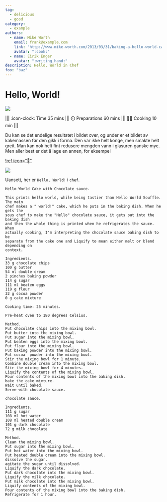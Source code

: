 ```yaml
---
tag:
  - delicious
  - good
category:
  - example
authors:
  - name: Mike Worth
    email: frank@example.com
    link: "http://www.mike-worth.com/2013/03/31/baking-a-hello-world-cake/"
    avatar: ":cook:"
  - name: Eirik Enger
    avatar: ":writing_hand:"
description: Hello, World in Chef
foo: "baz"
---
```


# Hello, World!

![](/static/hello-world-kake/hello-world-fin.webp)

<!-- dprint-ignore-start -->
||| :icon-clock: Time
35 mins
||| :timer_clock: Preparations
60 mins
||| :cook: Cooking
10 min
|||
<!-- dprint-ignore-end -->

Du kan se det endelige resultatet i bildet over, og under er et bildet av kakemassen før
den gikk i forma. Den var ikke helt konge, men smakte helt greit. Man kan nok helt fint
redusere mengden vann i glasuren ganske mye. Men aller best er det å lage en annen, for
eksempel

[!ref icon=":cake:"](/dessert/kake-sjokolade-og-kaffe.md)

![](/static/hello-world-kake/hello-world-prep.webp)

Uansett, her er `Hello, World!` i `chef`.

```# "Hello, World!", written in chef
Hello World Cake with Chocolate sauce.

This prints hello world, while being tastier than Hello World Souffle. The main
chef makes a " world!" cake, which he puts in the baking dish. When he gets the
sous chef to make the "Hello" chocolate sauce, it gets put into the baking dish
and then the whole thing is printed when he refrigerates the sauce. When
actually cooking, I'm interpreting the chocolate sauce baking dish to be
separate from the cake one and Liquify to mean either melt or blend depending on
context.

Ingredients.
33 g chocolate chips
100 g butter
54 ml double cream
2 pinches baking powder
114 g sugar
111 ml beaten eggs
119 g flour
32 g cocoa powder
0 g cake mixture

Cooking time: 25 minutes.

Pre-heat oven to 180 degrees Celsius.

Method.
Put chocolate chips into the mixing bowl.
Put butter into the mixing bowl.
Put sugar into the mixing bowl.
Put beaten eggs into the mixing bowl.
Put flour into the mixing bowl.
Put baking powder into the mixing bowl.
Put cocoa  powder into the mixing bowl.
Stir the mixing bowl for 1 minute.
Combine double cream into the mixing bowl.
Stir the mixing bowl for 4 minutes.
Liquify the contents of the mixing bowl.
Pour contents of the mixing bowl into the baking dish.
bake the cake mixture.
Wait until baked.
Serve with chocolate sauce.

chocolate sauce.

Ingredients.
111 g sugar
108 ml hot water
108 ml heated double cream
101 g dark chocolate
72 g milk chocolate

Method.
Clean the mixing bowl.
Put sugar into the mixing bowl.
Put hot water into the mixing bowl.
Put heated double cream into the mixing bowl.
dissolve the sugar.
agitate the sugar until dissolved.
Liquify the dark chocolate.
Put dark chocolate into the mixing bowl.
Liquify the milk chocolate.
Put milk chocolate into the mixing bowl.
Liquify contents of the mixing bowl.
Pour contents of the mixing bowl into the baking dish.
Refrigerate for 1 hour.
```
